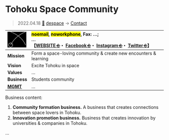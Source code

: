 # Tohoku Space Community
> 2022.04.18 [🚀](../../../index/index.md) [despace](../index.md) → [Contact](../contact.md)

|[![](../f/contact/t/tohoku_sc_logo1_thumb.webp)](../f/contact/t/tohoku_sc_logo1.webp)|<mark>noemail</mark>, <mark>noworkphone</mark>, Fax: …;<br> *…*<br> 【[WEBSITE ⎆](https://tsctohoku.wixsite.com/tohokuspacecommunity)・ [Facebook ⎆](https://www.facebook.com/pg/tohokuspacecommunity/)・ [Instagram ⎆](https://www.instagram.com/tohoku_space_community/)・ [Twitter ⎆](https://twitter.com/tsctohoku)】|
|:-|:-|
|**Mission**|Form a space-loving community & create new encounters & learning|
|**Vision**|Excite Tohoku in space|
|**Values**|…|
|**Business**|Students community|
|**[MGMT](../mgmt.md)**|…|


Business content:

   1. **Community formation business.** A business that creates connections between space lovers in Tohoku.
   1. **Innovation promotion business.** Business that creates innovation by universities & companies in Tohoku.



<p style="page-break-after:always"> </p>

…
